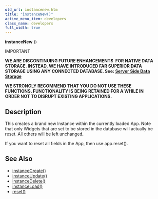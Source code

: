 ```yaml
---
old_url: instancenew.htm
title: "instanceNew()"
active_menu_item: developers
class_name: developers
full_width: true
---
```



**instanceNew** ()

IMPORTANT

**WE ARE DISCONTINUING FUTURE ENHANCEMENTS  FOR NATIVE DATA STORAGE. INSTEAD, WE HAVE INTRODUCED FAR SUPERIOR DATA STORAGE USING ANY CONNECTED DATABASE. See: [Server Side Data Storage](/developers/documentation/product-guide/data-storage/server-side-data-storage/)**

**WE STRONGLY RECOMMEND THAT YOU DO NOT USE THESE FUNCTIONS. FUNCTIONALITY IS BEING RETAINED FOR A WHILE IN ORDER NOT TO DISRUPT EXISTING APPLICATIONS.**

## Description

This creates a brand new Instance within the currently loaded App. Note that only Widgets that are set to be stored in the database will actually be reset. All others will be left unchanged.

If you want to reset all fields in the App, then use app.reset().

## See Also

 - [instanceCreate()](/developers/documentation/scripting-apis/client-api/instance-data-functions/instancecreate)
 - [instanceUpdate()](/developers/documentation/scripting-apis/client-api/instance-data-functions/instancesave)
 - [instanceDelete()](/developers/documentation/scripting-apis/client-api/instance-data-functions/instancedelete)
 - [instanceLoad()](/developers/documentation/scripting-apis/client-api/instance-data-functions/instanceload)
 - [reset()](/developers/documentation/scripting-apis/client-api/app-functions/refreset)

